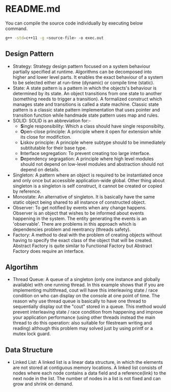 # README.md

You can compile the source code individually by executing below command.

```bash
g++ -std=c++11 -g <source-file> -o exec.out
```

## Design Pattern

- Strategy: Strategy design pattern focused on a system behaviour partially specified at runtime. Algorithms can be decomposed into higher and lower level parts. It enables the exact behaviour of a system to be selected either at run-time (dynamic) or compile time (static).
- State: A state pattern is a pattern in which the objects's behaviour is determined by its state. An object transitions from one state to another (something needs to trigger a transition). A formalized construct which manages state and transitions is called a state machine. Classic state pattern is a classic state pattern implementation that uses pointer and transition function while handmade state pattern uses map and rules.
- SOLID: SOLID is an abbreviation for:-
  - **S**ingle responsibility: Which a class should have single responsibilty.
  - **O**pen-close principle: A principle where it open for extension while its close for modifiction.
  - **L**iskov principle: A principle where subtype should to be immediately subtitutable for their base type.
  - **I**nterface segregation: To prevent creating too large interface.
  - **D**ependency segragation: A principle where high level modules should not depend on low-level modules and abstraction should not depend on details.
- Singleton: A pattern where an object is required to be instantiated once and only once but accessible application-wide global. Other thing about singleton is a singleton is self construct, it cannot be created or copied by reference.
- Monostate: An alternative of singleton. It is basically have the same static object being shared to all instance of constructed object.
- Observer: To get notified by events when any change happens. Observer is an object that wishes to be informed about events happening in the system. The entity generating the events is an 'observable'. There are problems in this approach which is dependencies problem and reentrancy (threads safety).
- Factory: A method to deal with the problem of creating objects without having to specify the exact class of the object that will be created. Abstract Factory is quite similar to Functional Factory but Abstract Factory does require an interface.

## Algortihm

- Thread Queue: A queue of a singleton (only one instance and globally available) with one running thread. In this example shows that if you are implementing multithread, cout will have this interleaving state / race condition on who can display on the console at one point of time. The reason why use thread queue is basically to have one thread to sequentially display out the "cout" stored in a queue. This method would prevent interleaving state / race condition from happening and improve your application performance (using other threads instead the main thread to do this operation: also suitable for filestream writing and reading) although this problem may solved just by using printf or a mutex lock guard.

## Data Structure

- Linked List: A linked list is a linear data structure, in which the elements are not stored at contiguous memory locations. A linked list consists of nodes where each node contains a data field and a reference(link) to the next node in the list. The number of nodes in a list is not fixed and can grow and shrink on demand.